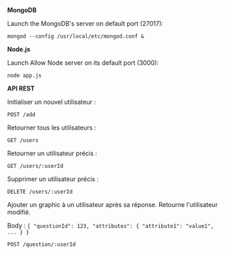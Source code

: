 **MongoDB**

Launch the MongoDB's server on default port (27017):

`mongod --config /usr/local/etc/mongod.conf &`

**Node.js**

Launch Allow Node server on its default port (3000):

`node app.js`

**API REST**

Initialiser un nouvel utilisateur :

`POST /add`


Retourner tous les utilisateurs :

`GET /users`


Retourner un utilisateur précis :

`GET /users/:userId`


Supprimer un utilisateur précis :

`DELETE /users/:userId`

Ajouter un graphic à un utilisateur après sa réponse. Retourne l'utilisateur modifié.

Body : `{ "questionId": 123, "attributes": { "attribute1": "value1", ... } }`

`POST /question/:userId`
